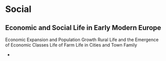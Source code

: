 

# Social

## Economic and Social Life in Early Modern Europe

 Economic Expansion and Population Growth
Rural Life and the Emergence of Economic Classes
Life of Farm
Life in Cities and Town
Family

- 

<!--stackedit_data:
eyJoaXN0b3J5IjpbNzY4NjEzOTY1LDczMDk5ODExNl19
-->